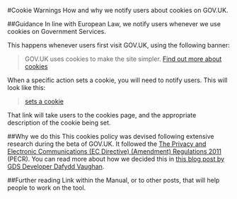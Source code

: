 #Cookie Warnings
How and why we notify users about cookies on GOV.UK.

##Guidance
In line with European Law, we notify users whenever we use cookies on Government Services. 

This happens whenever users first visit GOV.UK, using the following banner:

>GOV.UK uses cookies to make the site simpler. [Find out more about cookies](https://www.gov.uk/support/cookies)

When a specific action sets a cookie, you will need to notify users. This will look like this: 

>[sets a cookie](https://www.gov.uk/support/cookies#)

That link will take users to the cookies page, and the appropriate description of the cookie being set.

##Why we do this
This cookies policy was devised following extensive research during the beta of GOV.UK. It followed the [The Privacy and Electronic Communications (EC Directive) (Amendment) Regulations 2011](http://www.legislation.gov.uk/uksi/2011/1208/contents/made) (PECR). You can read more about how we decided this in [this blog post by GDS Developer Dafydd Vaughan](http://digital.cabinetoffice.gov.uk/2012/01/12/cookies-on-the-beta/).

##Further reading
Link within the Manual, or to other posts, that will help people to work on the tool.